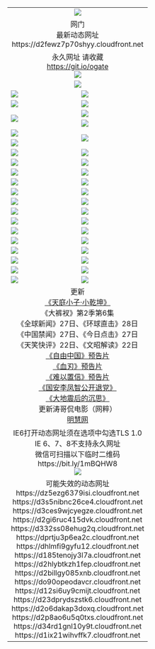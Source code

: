 ﻿<table>
  <tr></tr>
  <tr><td colspan=2 align=center><img src="https://d2fewz7p70shyy.cloudfront.net/Up/oGate.jpg" /></td></tr>
  <tr><td colspan=2 align=center>网门<br>最新动态网址
<br>https://d2fewz7p70shyy.cloudfront.net
    </td>
  </tr>
  <tr>
    <td colspan=2 align=center>永久网址 请收藏<br/><a href="https://git.io/ogate" target="_blank">https://git.io/ogate</a><br/><a href="https://d2fewz7p70shyy.cloudfront.net/Up/0WMGDL2.png" target="_blank"><img src="https://d2fewz7p70shyy.cloudfront.net/Up/0WMGD2.png"/></a></td>
    <!--td align=center>临时网址 微信用<br/><a href="https://bit.ly/1mBQHW8" target="_blank">https://bit.ly/1mBQHW8</a><br/><a href="https://d2fewz7p70shyy.cloudfront.net/Up/0WMGDL3.png" target="_blank"><img src="https://d2fewz7p70shyy.cloudfront.net/Up/0WMGD3.png"/></a></td-->
  </tr>
  <tr>
    <td colspan=2 align=center><a href="https://d2fewz7p70shyy.cloudfront.net/ogUP.aspx?name=0oGate.apk" target="_blank"><img src="https://d2fewz7p70shyy.cloudfront.net/Up/0WMAZ.jpg" /></a></td>
  </tr>
  <tr>
    <td><a href="https://d2fewz7p70shyy.cloudfront.net/ogNice.aspx" target="_blank"><img src="https://d2fewz7p70shyy.cloudfront.net/Up/0WCYY.jpg" /></a></td>
    <td><a href="https://d2fewz7p70shyy.cloudfront.net/onCO.aspx?ob=600%E4%BA%8B%E7%89%A9&op=%E5%A2%9E%E5%88%A0%E6%94%B9&args=WH1~%23%E7%B1%BB%E5%9E%8B6%E6%96%B0%E9%97%BB%7c%23%E7%B1%BB%E5%9E%8B6%E8%AF%84%E8%AE%BA&mode=" target="_blank"><img src="https://d2fewz7p70shyy.cloudfront.net/Up/0WZTT.jpg" /></a></td> 
  </tr>
  <tr>
    <td><a href="https://d2fewz7p70shyy.cloudfront.net/ogDY.aspx" target="_blank"><img src="https://d2fewz7p70shyy.cloudfront.net/Up/0FK.jpg" /></a></td>
    <td><a href="https://d2fewz7p70shyy.cloudfront.net/ogST.aspx" target="_blank"><img src="https://d2fewz7p70shyy.cloudfront.net/Up/0ST.jpg" /></a></td> 
  </tr>
  <tr>
    <td rowspan=2><a href="https://d2fewz7p70shyy.cloudfront.net/ogUP.aspx?name=WJ.mp4&count=T:1,480P:1" target="_blank"><img src="https://d2fewz7p70shyy.cloudfront.net/Up/WJ.jpg" /></a></td>
    <td><a href="https://d2fewz7p70shyy.cloudfront.net/ogUP.aspx?name=11DKC.mp4&count=T:2,2:6,1:16" target="_blank"><img src="https://d2fewz7p70shyy.cloudfront.net/Up/11DKC.jpg" /></a></td> 
  </tr>
  <tr>
    <td><a href="https://d2fewz7p70shyy.cloudfront.net/ogUP.aspx?name=LRSH.mp4&count=W:13,2:10" target="_blank"><img src="https://d2fewz7p70shyy.cloudfront.net/Up/LRSH.jpg" /></a></td>
  </tr>
  <tr>
    <td><a href="https://d2fewz7p70shyy.cloudfront.net/ogUP.aspx?name=JQR.mp4&count=2" target="_blank"><img src="https://d2fewz7p70shyy.cloudfront.net/Up/JQR.jpg" /></a></td>   
    <td rowspan=2><a href="https://d2fewz7p70shyy.cloudfront.net/ogUP.aspx?name=JP.mp4&count=9" target="_blank"><img src="https://d2fewz7p70shyy.cloudfront.net/Up/JP.jpg" /></td>
  </tr>
  <tr>
    <td><div><a href="https://d2fewz7p70shyy.cloudfront.net/ogUP.aspx?name=LRWS.mp4&count=7B:7,6B:44,5A:10,5B:35,4A:14,4B:19,3A:10,3B:26,2A:16,2B:21,1A:23,1B:29&current=7B:7" target="_blank"><img src="https://d2fewz7p70shyy.cloudfront.net/Up/LRWS.jpg" /></a></td>
  </tr>
  <tr>
    <td><a href="https://d2fewz7p70shyy.cloudfront.net/ogUP.aspx?name=SSZJ.mp4&count=SP:6,480P:8" target="_blank"><img src="https://d2fewz7p70shyy.cloudfront.net/Up/SSZJ.jpg" /></a></td>
    <td><a href="https://d2fewz7p70shyy.cloudfront.net/ogUP.aspx?name=WH.mp4" target="_blank"><img src="https://d2fewz7p70shyy.cloudfront.net/Up/WH.jpg" /></a></td>
  </tr>
  <tr>
    <td><a href="https://d2fewz7p70shyy.cloudfront.net/ogUP.aspx?name=ZY.mp4&count=2015:16" target="_blank"><img src="https://d2fewz7p70shyy.cloudfront.net/Up/ZY.jpg" /></a</td>
    <td><a href="https://d2fewz7p70shyy.cloudfront.net/ogUP.aspx?name=XTFY.mp4&count=B:2,A:24" target="_blank"><img src="https://d2fewz7p70shyy.cloudfront.net/Up/XTFY.jpg" /></a></td>
  </tr>
  <tr>
    <td><a href="https://d2fewz7p70shyy.cloudfront.net/ogUP.aspx?name=1LYF.mp4&count=2" target="_blank"><img src="https://d2fewz7p70shyy.cloudfront.net/Up/1LYF0.jpg" /></a></td>
    <td><a href="https://d2fewz7p70shyy.cloudfront.net/ogUP.aspx?name=1ZGC.mp4&count=6" target="_blank"><img src="https://d2fewz7p70shyy.cloudfront.net/Up/1ZGC0.jpg" /></a></td>
  </tr>
  <tr>
    <td><a href="https://d2fewz7p70shyy.cloudfront.net/ogUP.aspx?name=1ZKM.mp4&count=3&current=3" target="_blank"><img src="https://d2fewz7p70shyy.cloudfront.net/Up/1ZKM0.jpg" /></a></td>  
    <td><a href="https://d2fewz7p70shyy.cloudfront.net/ogUP.aspx?name=1WWY.mp4&count=6&current=6" target="_blank"><img src="https://d2fewz7p70shyy.cloudfront.net/Up/1WWY0.jpg" /></a></td>
  </tr>
  <tr>
    <td><a href="https://d2fewz7p70shyy.cloudfront.net/ogUP.aspx?name=10JGY.mp4&count=3" target="_blank"><img src="https://d2fewz7p70shyy.cloudfront.net/Up/10JGY0.jpg" /></a></td>
    <td><a href="https://d2fewz7p70shyy.cloudfront.net/ogUP.aspx?name=10CYS.mp4&count=2" target="_blank"><img src="https://d2fewz7p70shyy.cloudfront.net/Up/10CYS0.jpg" /></a></td>
  </tr>
  <tr>
    <td><a href="https://d2fewz7p70shyy.cloudfront.net/ogUP.aspx?name=4SQQ.mp4&count=201602:20,201601:21&current=201602:20" target="_blank"><img src="https://d2fewz7p70shyy.cloudfront.net/Up/4SQQ0.jpg"/></a></td>
    <td><a href="https://d2fewz7p70shyy.cloudfront.net/ogUP.aspx?name=4SHQ.mp4&count=201602:26,201601:28&current=201602:26" target="_blank"><img src="https://d2fewz7p70shyy.cloudfront.net/Up/4SHQ0.jpg"/></a></td>
  </tr>
  <tr>
    <td><a href="https://d2fewz7p70shyy.cloudfront.net/ogUP.aspx?name=4SZG.mp4&count=201602:20,201601:23&current=201602:20" target="_blank"><img src="https://d2fewz7p70shyy.cloudfront.net/Up/4SZG0.jpg"/></a></td>
    <td><a href="https://d2fewz7p70shyy.cloudfront.net/ogUP.aspx?name=4SDJ.mp4&count=201602A:23,201602B:7,201601A:48,201601B:6&current=201602A:23" target="_blank"><img src="https://d2fewz7p70shyy.cloudfront.net/Up/4SDJ0.jpg"/></a></td>
  </tr>
  <tr>
    <td><a href="https://d2fewz7p70shyy.cloudfront.net/ogUP.aspx?name=4CTX.mp4&count=201602:3,201601:4&current=201602:3" target="_blank"><img src="https://d2fewz7p70shyy.cloudfront.net/Up/4CTX0.jpg"/></a></td>
    <td><a href="https://d2fewz7p70shyy.cloudfront.net/ogUP.aspx?name=4CWZ.mp4&count=201602:3,201601:4&current=201602:3" target="_blank"><img src="https://d2fewz7p70shyy.cloudfront.net/Up/4CWZ0.jpg"/></a></td>
  </tr>
  <tr>
    <td><a href="https://d2fewz7p70shyy.cloudfront.net/onUP.aspx?name=https://dwsfx5awq5vcc.cloudfront.net/" target="_blank"><img src="https://d2fewz7p70shyy.cloudfront.net/Up/0DTW.jpg"/></a></td>
    <td><a href="https://d2fewz7p70shyy.cloudfront.net/onUP.aspx?name=https://d240ns8up8earz.cloudfront.net/acenter/" target="_blank"><img src="https://d2fewz7p70shyy.cloudfront.net/Up/0TDW.jpg" /></a></td>
  </tr>
  <tr>
    <td><a href="https://d2fewz7p70shyy.cloudfront.net/onUP.aspx?name=https://d4508d6vomz2p.cloudfront.net/gb/nsc413.htm" target="_blank"><img src="https://d2fewz7p70shyy.cloudfront.net/Up/0DJY.jpg" /></a></td>
    <td><a href="https://d2fewz7p70shyy.cloudfront.net/onUP.aspx?name=https://d3bxwq7vzudb5l.cloudfront.net/xtr/gb/prog204.html" target="_blank"><img src="https://d2fewz7p70shyy.cloudfront.net/Up/0XTR.jpg" /></a></td>
  </tr>
  <tr>
    <td><a href="https://d2fewz7p70shyy.cloudfront.net/onUP.aspx?name=https://d3aj00iefsmfgc.cloudfront.net/" target="_blank"><img src="https://d2fewz7p70shyy.cloudfront.net/Up/0MHW.jpg" /></a></td>
    <td><a href="https://d2fewz7p70shyy.cloudfront.net/onUP.aspx?name=https://d1lcj91uv80klr.cloudfront.net/" target="_blank"><img src="https://d2fewz7p70shyy.cloudfront.net/Up/0ZJW.jpg" /></a></td>
  </tr>
  <tr>
    <td><a href="https://d2fewz7p70shyy.cloudfront.net/ogUP.aspx?name=0FG.zip" target="_blank"><img src="https://d2fewz7p70shyy.cloudfront.net/Up/0FG.jpg" /></a></td>
    <td><a href="https://d2fewz7p70shyy.cloudfront.net/ogUP.aspx?name=0FGA.apk" target="_blank"><img src="https://d2fewz7p70shyy.cloudfront.net/Up/0FGA.jpg" /></a></td>
  </tr>
  <tr>
    <td><a href="https://d2fewz7p70shyy.cloudfront.net/ogUP.aspx?name=0U.zip" target="_blank"><img src="https://d2fewz7p70shyy.cloudfront.net/Up/0U.jpg" /></a></td>
    <td><a href="https://d2fewz7p70shyy.cloudfront.net/ogUP.aspx?name=0UA.apk" target="_blank"><img src="https://d2fewz7p70shyy.cloudfront.net/Up/0UA.jpg" /></a></td>
  </tr>
  <tr>
    <td><a href="https://d2fewz7p70shyy.cloudfront.net/ogUP.aspx?name=0iPPOTV.zip" target="_blank"><img src="https://d2fewz7p70shyy.cloudfront.net/Up/0iPPOTV.jpg" /></a></td>
    <td><a href="https://d2fewz7p70shyy.cloudfront.net/ogUP.aspx?name=0iNTD.apk" target="_blank"><img src="https://d2fewz7p70shyy.cloudfront.net/Up/0iNTD.jpg" /></a></td>
  </tr>
  <tr>
    <td colspan=2 align=center>更新<br>
      <a href="https://d2fewz7p70shyy.cloudfront.net/ogUP.aspx?name=1XQK.mp4&count=13" target="_blank">《天庭小子·小乾坤》</a><br>
      《大裤衩》第2季第6集<br>
      《全球新闻》27日、《环球直击》28日<br>
      《中国禁闻》27日、《今日点击》27日<br>
      《天笑快评》22日、《文昭解读》22日<br>
      <a href="https://d2fewz7p70shyy.cloudfront.net/ogUP.aspx?name=11ZYZG0.mp4" target="_blank">《自由中国》预告片</a><br>
      <a href="https://d2fewz7p70shyy.cloudfront.net/ogUP.aspx?name=11XR.mp4" target="_blank">《血刃》预告片</a><br>
      <a href="https://d2fewz7p70shyy.cloudfront.net/ogUP.aspx?name=11NYZX.mp4&count=2" target="_blank">《难以置信》预告片</a><br>
      <a href="https://d2fewz7p70shyy.cloudfront.net/ogUP.aspx?name=4LFZ.mp4" target="_blank">《国安李凤智公开退党》</a><br>
      <a href="https://d2fewz7p70shyy.cloudfront.net/ogUP.aspx?name=4DDZHDCS.mp4" target="_blank">《大地震后的沉思》</a><br>
      更新涛哥侃电影（网粹）<br>
      <a href="https://d2fewz7p70shyy.cloudfront.net/onUP.aspx?name=https://www.minghui.org/" target="_blank">明慧网</a></td>
    </td>
  </tr>
  <tr>
    <td colspan=2 align=center>IE6打开动态网址须在选项中勾选TLS 1.0<br/>IE 6、7、8不支持永久网址<br/>
      微信可扫描以下临时二维码<br/>https://bit.ly/1mBQHW8<br/><a href="https://d2fewz7p70shyy.cloudfront.net/Up/0WMGDL3.png" target="_blank"><img src="https://d2fewz7p70shyy.cloudfront.net/Up/0WMGD3.png"/></a><br>
  </tr>
  <tr>
    <td colspan=2 align=center>可能失效的动态网址
<br>https://dz5ezg6379isi.cloudfront.net
<br>https://d3s5nibnc26ce4.cloudfront.net
<br>https://d3ces9wjcyegze.cloudfront.net
<br>https://d2gi6ruc415dvk.cloudfront.net
<br>https://d332ss08ehug2q.cloudfront.net
<br>https://dprtju3p6ea2c.cloudfront.net
<br>https://dhlmfi9gyfu12.cloudfront.net
<br>https://d185tenojy3l7a.cloudfront.net
<br>https://d2hlybtkzh1fep.cloudfront.net
<br>https://d2billgy085xnb.cloudfront.net
<br>https://do90opeodavcr.cloudfront.net
<br>https://d12si6uy9cmijt.cloudfront.net
<br>https://d23dprydszstk6.cloudfront.net
<br>https://d2o6dakap3doxq.cloudfront.net
<br>https://d2p8ao6u5q0txs.cloudfront.net
<br>https://d34rd1gnl10y9t.cloudfront.net
<br>https://d1ix21wihvffk7.cloudfront.net
    </td>
  </tr>
</table>
